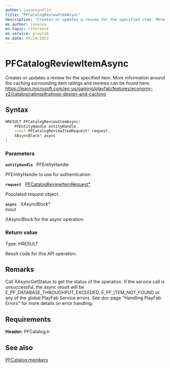 ```yaml
---
author: jasonsandlin
title: "PFCatalogReviewItemAsync"
description: "Creates or updates a review for the specified item. More information around the caching surrounding item ratings and reviews can be found here: https://learn.microsoft.com/en-us/gaming/playfab/features/economy-v2/catalog/ratings#ratings-design-and-caching"
ms.author: jasonsa
ms.topic: reference
ms.service: playfab
ms.date: 05/24/2023
---
```


# PFCatalogReviewItemAsync  

Creates or updates a review for the specified item. More information around the caching surrounding item ratings and reviews can be found here: https://learn.microsoft.com/en-us/gaming/playfab/features/economy-v2/catalog/ratings#ratings-design-and-caching  

## Syntax  
  
```cpp
HRESULT PFCatalogReviewItemAsync(  
    PFEntityHandle entityHandle,  
    const PFCatalogReviewItemRequest* request,  
    XAsyncBlock* async  
)  
```  
  
### Parameters  
  
**`entityHandle`** &nbsp; PFEntityHandle  
  
PFEntityHandle to use for authentication.  
  
**`request`** &nbsp; [PFCatalogReviewItemRequest*](../../pfcatalogtypes/structs/pfcatalogreviewitemrequest.md)  
  
Populated request object.  
  
**`async`** &nbsp; XAsyncBlock*  
*_Inout_*  
  
XAsyncBlock for the async operation.  
  
  
### Return value
Type: HRESULT
  
Result code for this API operation.
  
## Remarks  
  
Call XAsyncGetStatus to get the status of the operation. If the service call is unsuccessful, the async result will be E_PF_DATABASE_THROUGHPUT_EXCEEDED, E_PF_ITEM_NOT_FOUND or any of the global PlayFab Service errors. See doc page "Handling PlayFab Errors" for more details on error handling.
  
## Requirements  
  
**Header:** PFCatalog.h
  
## See also  
[PFCatalog members](../pfcatalog_members.md)  

  
  

